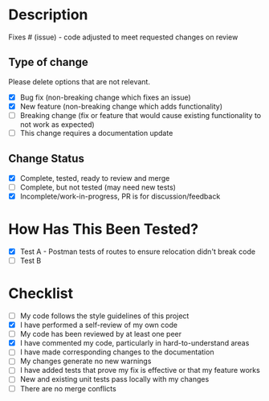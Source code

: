 # Description

Fixes # (issue) - code adjusted to meet requested changes on review

## Type of change

Please delete options that are not relevant.

- [x] Bug fix (non-breaking change which fixes an issue)
- [x] New feature (non-breaking change which adds functionality)
- [ ] Breaking change (fix or feature that would cause existing functionality to not work as expected)
- [ ] This change requires a documentation update

## Change Status

- [x] Complete, tested, ready to review and merge
- [ ] Complete, but not tested (may need new tests)
- [x] Incomplete/work-in-progress, PR is for discussion/feedback

# How Has This Been Tested?

- [x] Test A - Postman tests of routes to ensure relocation didn't break code
- [ ] Test B

# Checklist

- [ ] My code follows the style guidelines of this project
- [x] I have performed a self-review of my own code
- [ ] My code has been reviewed by at least one peer
- [x] I have commented my code, particularly in hard-to-understand areas
- [ ] I have made corresponding changes to the documentation
- [ ] My changes generate no new warnings
- [ ] I have added tests that prove my fix is effective or that my feature works
- [ ] New and existing unit tests pass locally with my changes
- [ ] There are no merge conflicts
